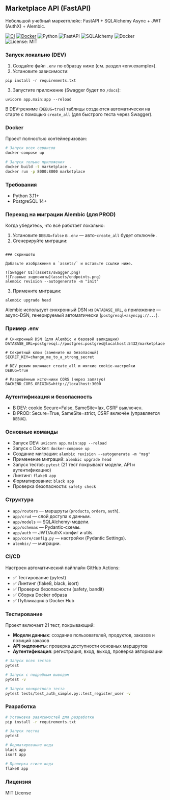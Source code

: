 ## Marketplace API (FastAPI)

Небольшой учебный маркетплейс: FastAPI + SQLAlchemy Async + JWT (AuthX) + Alembic.

[![CI](https://img.shields.io/github/actions/workflow/status/Agmont343/FastApiMarketplace/ci.yaml?label=CI&logo=github)](https://github.com/Agmont343/FastApiMarketplace/actions/workflows/ci.yaml)
[![Docker](https://img.shields.io/github/actions/workflow/status/Agmont343/FastApiMarketplace/docker.yml?label=Docker&logo=docker)](https://github.com/Agmont343/FastApiMarketplace/actions/workflows/docker.yml)
![Python](https://img.shields.io/badge/python-3.11+-3776AB?logo=python&logoColor=white)
![FastAPI](https://img.shields.io/badge/FastAPI-0.118.0-009688?logo=fastapi&logoColor=white)
![SQLAlchemy](https://img.shields.io/badge/SQLAlchemy-2.0-CA2C2C)
![Docker](https://img.shields.io/badge/Docker-ready-2496ED?logo=docker&logoColor=white)
![License: MIT](https://img.shields.io/badge/License-MIT-yellow.svg)

### Запуск локально (DEV)
1) Создайте файл `.env` по образцу ниже (см. раздел «env.example»).
2) Установите зависимости:
```
pip install -r requirements.txt
```
3) Запустите приложение (Swagger будет по `/docs`):
```
uvicorn app.main:app --reload
```

В DEV-режиме (`DEBUG=true`) таблицы создаются автоматически на старте с помощью `create_all` (для быстрого теста через Swagger).

### Docker

Проект полностью контейнеризован:

```bash
# Запуск всех сервисов
docker-compose up

# Запуск только приложения
docker build -t marketplace .
docker run -p 8000:8000 marketplace
```

### Требования
- Python 3.11+
- PostgreSQL 14+

### Переход на миграции Alembic (для PROD)
Когда убедитесь, что всё работает локально:
1) Установите `DEBUG=false` в `.env` — авто-`create_all` будет отключён.
2) Сгенерируйте миграции:
```

### Скриншоты

Добавьте изображения в `assets/` и вставьте ссылки ниже.

![Swagger UI](assets/swagger.png)
![Главные эндпоинты](assets/endpoints.png)
alembic revision --autogenerate -m "init"
```
3) Примените миграции:
```
alembic upgrade head
```

Alembic использует синхронный DSN из `DATABASE_URL`, а приложение — async-DSN, генерируемый автоматически (`postgresql+asyncpg://...`).

### Пример .env
```
# Синхронный DSN (для Alembic и базовой валидации)
DATABASE_URL=postgresql://postgres:postgres@localhost:5432/marketplace

# Секретный ключ (замените на безопасный)
SECRET_KEY=change_me_to_a_strong_secret

# DEV режим включает create_all и мягкие cookie-настройки
DEBUG=true

# Разрешённые источники CORS (через запятую)
BACKEND_CORS_ORIGINS=http://localhost:3000
```

### Аутентификация и безопасность
- В DEV: cookie Secure=False, SameSite=lax, CSRF выключен.
- В PROD: Secure=True, SameSite=strict, CSRF включён (управляется `DEBUG`).

### Основные команды
- Запуск DEV: `uvicorn app.main:app --reload`
- Запуск с Docker: `docker-compose up`
- Создание миграции: `alembic revision --autogenerate -m "msg"`
- Применение миграций: `alembic upgrade head`
- Запуск тестов: `pytest` (21 тест покрывают модели, API и аутентификацию)
- Линтинг: `flake8 app`
- Форматирование: `black app`
- Проверка безопасности: `safety check`

### Структура
- `app/routers` — маршруты (`products`, `orders`, `auth`).
- `app/crud` — слой доступа к данным.
- `app/models` — SQLAlchemy-модели.
- `app/schemas` — Pydantic-схемы.
- `app/auth` — JWT/AuthX конфиг и utils.
- `app/core/config.py` — настройки (Pydantic Settings).
- `alembic/` — миграции.

### CI/CD

Настроен автоматический пайплайн GitHub Actions:
- ✅ Тестирование (pytest)
- ✅ Линтинг (flake8, black, isort)
- ✅ Проверка безопасности (safety, bandit)
- ✅ Сборка Docker образа
- ✅ Публикация в Docker Hub

### Тестирование

Проект включает 21 тест, покрывающий:
- **Модели данных**: создание пользователей, продуктов, заказов и позиций заказов
- **API эндпоинты**: проверка доступности основных маршрутов
- **Аутентификация**: регистрация, вход, выход, проверка авторизации

```bash
# Запуск всех тестов
pytest

# Запуск с подробным выводом
pytest -v

# Запуск конкретного теста
pytest tests/test_auth_simple.py::test_register_user -v
```

### Разработка

```bash
# Установка зависимостей для разработки
pip install -r requirements.txt

# Запуск тестов
pytest

# Форматирование кода
black app
isort app

# Проверка стиля кода
flake8 app
```

### Лицензия
MIT License
